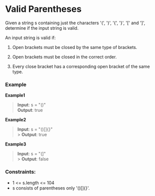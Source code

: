 # Valid Parentheses

Given a string s containing just the characters '(', ')', '{', '}', '[' and ']', determine if the input string is valid.

An input string is valid if:

1. Open brackets must be closed by the same type of brackets.

2. Open brackets must be closed in the correct order.

3. Every close bracket has a corresponding open bracket of the same type.

### Example

**Example1**

> **Input**: s = "()" <br>
> **Output**: true

**Example2**

> **Input**: s = "()[]{}" <br> > **Output**: true

**Example3**

> **Input**: s = "(]" <br> > **Output**: false

### Constraints:

- 1 <= s.length <= 104
- s consists of parentheses only '()[]{}'.
